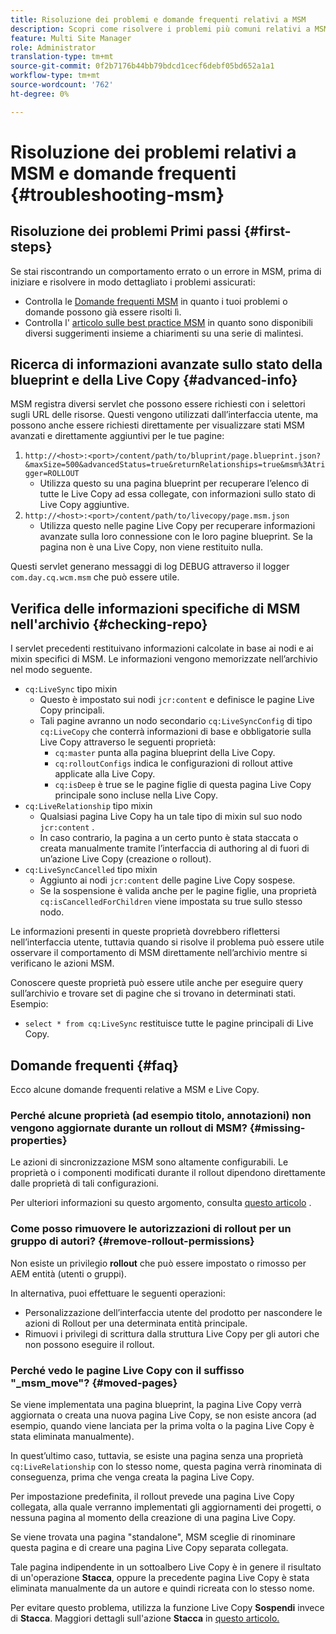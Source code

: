 ```yaml
---
title: Risoluzione dei problemi e domande frequenti relativi a MSM
description: Scopri come risolvere i problemi più comuni relativi a MSM e ottieni le risposte alle domande più comuni relative a MSM.
feature: Multi Site Manager
role: Administrator
translation-type: tm+mt
source-git-commit: 0f2b7176b44bb79bdcd1cecf6debf05bd652a1a1
workflow-type: tm+mt
source-wordcount: '762'
ht-degree: 0%

---
```



# Risoluzione dei problemi relativi a MSM e domande frequenti {#troubleshooting-msm}

## Risoluzione dei problemi Primi passi {#first-steps}

Se stai riscontrando un comportamento errato o un errore in MSM, prima di iniziare e risolvere in modo dettagliato i problemi assicurati:

* Controlla le [Domande frequenti MSM](#faq) in quanto i tuoi problemi o domande possono già essere risolti lì.
* Controlla l&#39; [articolo sulle best practice MSM](best-practices.md) in quanto sono disponibili diversi suggerimenti insieme a chiarimenti su una serie di malintesi.

## Ricerca di informazioni avanzate sullo stato della blueprint e della Live Copy {#advanced-info}

MSM registra diversi servlet che possono essere richiesti con i selettori sugli URL delle risorse. Questi vengono utilizzati dall’interfaccia utente, ma possono anche essere richiesti direttamente per visualizzare stati MSM avanzati e direttamente aggiuntivi per le tue pagine:

1. `http://<host>:<port>/content/path/to/bluprint/page.blueprint.json?&maxSize=500&advancedStatus=true&returnRelationships=true&msm%3Atrigger=ROLLOUT`
   * Utilizza questo su una pagina blueprint per recuperare l’elenco di tutte le Live Copy ad essa collegate, con informazioni sullo stato di Live Copy aggiuntive.
1. `http://<host>:<port>/content/path/to/livecopy/page.msm.json`
   * Utilizza questo nelle pagine Live Copy per recuperare informazioni avanzate sulla loro connessione con le loro pagine blueprint. Se la pagina non è una Live Copy, non viene restituito nulla.

Questi servlet generano messaggi di log DEBUG attraverso il logger `com.day.cq.wcm.msm` che può essere utile.

## Verifica delle informazioni specifiche di MSM nell&#39;archivio {#checking-repo}

I servlet precedenti restituivano informazioni calcolate in base ai nodi e ai mixin specifici di MSM. Le informazioni vengono memorizzate nell’archivio nel modo seguente.

* `cq:LiveSync` tipo mixin
   * Questo è impostato sui nodi `jcr:content` e definisce le pagine Live Copy principali.
   * Tali pagine avranno un nodo secondario `cq:LiveSyncConfig` di tipo `cq:LiveCopy` che conterrà informazioni di base e obbligatorie sulla Live Copy attraverso le seguenti proprietà:
      * `cq:master` punta alla pagina blueprint della Live Copy.
      * `cq:rolloutConfigs` indica le configurazioni di rollout attive applicate alla Live Copy.
      * `cq:isDeep` è true se le pagine figlie di questa pagina Live Copy principale sono incluse nella Live Copy.
* `cq:LiveRelationship` tipo mixin
   * Qualsiasi pagina Live Copy ha un tale tipo di mixin sul suo nodo `jcr:content` .
   * In caso contrario, la pagina a un certo punto è stata staccata o creata manualmente tramite l’interfaccia di authoring al di fuori di un’azione Live Copy (creazione o rollout).
* `cq:LiveSyncCancelled` tipo mixin
   * Aggiunto ai nodi `jcr:content` delle pagine Live Copy sospese.
   * Se la sospensione è valida anche per le pagine figlie, una proprietà `cq:isCancelledForChildren` viene impostata su true sullo stesso nodo.

Le informazioni presenti in queste proprietà dovrebbero riflettersi nell’interfaccia utente, tuttavia quando si risolve il problema può essere utile osservare il comportamento di MSM direttamente nell’archivio mentre si verificano le azioni MSM.

Conoscere queste proprietà può essere utile anche per eseguire query sull’archivio e trovare set di pagine che si trovano in determinati stati. Esempio:

* `select * from cq:LiveSync` restituisce tutte le pagine principali di Live Copy.

## Domande frequenti {#faq}

Ecco alcune domande frequenti relative a MSM e Live Copy.

### Perché alcune proprietà (ad esempio titolo, annotazioni) non vengono aggiornate durante un rollout di MSM? {#missing-properties}

Le azioni di sincronizzazione MSM sono altamente configurabili. Le proprietà o i componenti modificati durante il rollout dipendono direttamente dalle proprietà di tali configurazioni.

Per ulteriori informazioni su questo argomento, consulta [questo articolo](best-practices.md) .

### Come posso rimuovere le autorizzazioni di rollout per un gruppo di autori? {#remove-rollout-permissions}

Non esiste un privilegio **rollout** che può essere impostato o rimosso per AEM entità (utenti o gruppi).

In alternativa, puoi effettuare le seguenti operazioni:

* Personalizzazione dell’interfaccia utente del prodotto per nascondere le azioni di Rollout per una determinata entità principale.
* Rimuovi i privilegi di scrittura dalla struttura Live Copy per gli autori che non possono eseguire il rollout.

### Perché vedo le pagine Live Copy con il suffisso &quot;_msm_move&quot;? {#moved-pages}

Se viene implementata una pagina blueprint, la pagina Live Copy verrà aggiornata o creata una nuova pagina Live Copy, se non esiste ancora (ad esempio, quando viene lanciata per la prima volta o la pagina Live Copy è stata eliminata manualmente).

In quest’ultimo caso, tuttavia, se esiste una pagina senza una proprietà `cq:LiveRelationship` con lo stesso nome, questa pagina verrà rinominata di conseguenza, prima che venga creata la pagina Live Copy.

Per impostazione predefinita, il rollout prevede una pagina Live Copy collegata, alla quale verranno implementati gli aggiornamenti dei progetti, o nessuna pagina al momento della creazione di una pagina Live Copy.

Se viene trovata una pagina &quot;standalone&quot;, MSM sceglie di rinominare questa pagina e di creare una pagina Live Copy separata collegata.

Tale pagina indipendente in un sottoalbero Live Copy è in genere il risultato di un&#39;operazione **Stacca**, oppure la precedente pagina Live Copy è stata eliminata manualmente da un autore e quindi ricreata con lo stesso nome.

Per evitare questo problema, utilizza la funzione Live Copy **Sospendi** invece di **Stacca**. Maggiori dettagli sull&#39;azione **Stacca** in [questo articolo.](creating-live-copies.md)
